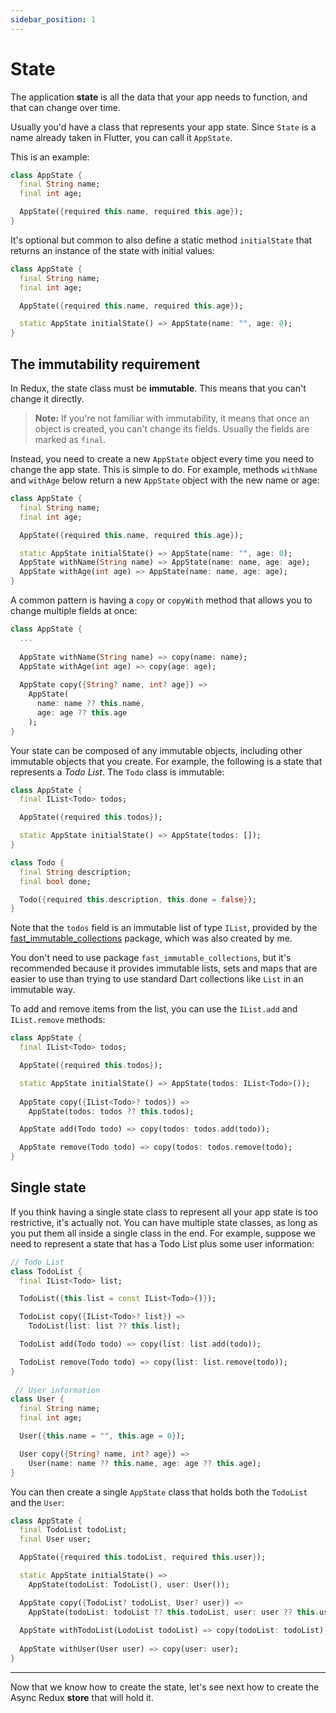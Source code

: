 ```yaml
---
sidebar_position: 1
---
```


# State

The application **state** is all the data that your app needs to function,
and that can change over time.

Usually you'd have a class that represents your app state.
Since `State` is a name already taken in Flutter, you can call it `AppState`.

This is an example:

```dart
class AppState {
  final String name;
  final int age;

  AppState({required this.name, required this.age});
}
```

It's optional but common to also define a static method `initialState` that returns an instance
of the state with initial values:

```dart
class AppState {
  final String name;
  final int age;

  AppState({required this.name, required this.age});  

  static AppState initialState() => AppState(name: "", age: 0);
}
```

## The immutability requirement

In Redux, the state class must be **immutable**.
This means that you can't change it directly.

> **Note:** If you're not familiar with immutability, it means that once an object is created,
> you can't change its fields. Usually the fields are marked as `final`.

Instead, you need to create a new `AppState` object every time you need to change the app state.
This is simple to do. For example, methods `withName` and `withAge` below
return a new `AppState` object with the new name or age:

```dart
class AppState {
  final String name;
  final int age;

  AppState({required this.name, required this.age});  

  static AppState initialState() => AppState(name: "", age: 0);
  AppState withName(String name) => AppState(name: name, age: age);
  AppState withAge(int age) => AppState(name: name, age: age);              
}
```

A common pattern is having a `copy` or `copyWith` method that allows you to change multiple fields
at once:

```dart
class AppState {
  ...
  
  AppState withName(String name) => copy(name: name);
  AppState withAge(int age) => copy(age: age);
  
  AppState copy({String? name, int? age}) =>
    AppState(
      name: name ?? this.name, 
      age: age ?? this.age
    );              
}
```

Your state can be composed of any immutable objects,
including other immutable objects that you create.
For example, the following is a state that represents a _Todo List_.
The `Todo` class is immutable:

```dart
class AppState {
  final IList<Todo> todos;

  AppState({required this.todos});

  static AppState initialState() => AppState(todos: []);
}

class Todo {
  final String description;
  final bool done;

  Todo({required this.description, this.done = false});
}
```

Note that the `todos` field is an immutable list of type `IList`, provided by the
<a href="https://pub.dev/packages/fast_immutable_collections">fast_immutable_collections</a>
package, which was also created by me.

You don't need to use package `fast_immutable_collections`, but it's recommended because it
provides immutable lists, sets and maps that are easier to use than trying to use standard Dart collections
like `List` in an immutable way.

To add and remove items from the list, you can use the `IList.add` and `IList.remove` methods:

```dart
class AppState {
  final IList<Todo> todos;

  AppState({required this.todos});

  static AppState initialState() => AppState(todos: IList<Todo>());
  
  AppState copy({IList<Todo>? todos}) =>
    AppState(todos: todos ?? this.todos);

  AppState add(Todo todo) => copy(todos: todos.add(todo));

  AppState remove(Todo todo) => copy(todos: todos.remove(todo);
}
```

## Single state

If you think having a single state class to represent all your app state is too restrictive,
it's actually not. You can have multiple state classes, as long as you put them all inside a single
class in the end. For example, suppose we need to represent a state that has a Todo List
plus some user information:

```dart
// Todo List
class TodoList {
  final IList<Todo> list;

  TodoList({this.list = const IList<Todo>()});

  TodoList copy({IList<Todo>? list}) =>
    TodoList(list: list ?? this.list);

  TodoList add(Todo todo) => copy(list: list.add(todo));

  TodoList remove(Todo todo) => copy(list: list.remove(todo));
}
 
 // User information
class User {
  final String name;
  final int age;

  User({this.name = "", this.age = 0});

  User copy({String? name, int? age}) =>
    User(name: name ?? this.name, age: age ?? this.age);
}
```

You can then create a single `AppState` class that holds both the `TodoList` and the `User`:

```dart
class AppState {
  final TodoList todoList;
  final User user;

  AppState({required this.todoList, required this.user});

  static AppState initialState() => 
    AppState(todoList: TodoList(), user: User());

  AppState copy({TodoList? todoList, User? user}) =>
    AppState(todoList: todoList ?? this.todoList, user: user ?? this.user);
    
  AppState withTodoList(LodoList todoList) => copy(todoList: todoList);
  
  AppState withUser(User user) => copy(user: user);
}
```

<hr></hr>

Now that we know how to create the state, let's see next how to create the Async Redux **store**
that will hold it.
